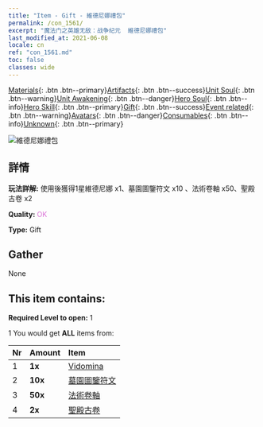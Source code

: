 ```yaml
---
title: "Item - Gift - 維德尼娜禮包"
permalink: /con_1561/
excerpt: "魔法门之英雄无敌：战争纪元  維德尼娜禮包"
last_modified_at: 2021-06-08
locale: cn
ref: "con_1561.md"
toc: false
classes: wide
---
```

 [Materials](/ItemsCN/){: .btn .btn--primary}[Artifacts](/ItemsCN/Artifacts/){: .btn .btn--success}[Unit Soul](/ItemsCN/UnitSoul/){: .btn .btn--warning}[Unit Awakening](/ItemsCN/UnitAwakening/){: .btn .btn--danger}[Hero Soul](/ItemsCN/HeroSoul/){: .btn .btn--info}[Hero Skill](/ItemsCN/HeroSkill/){: .btn .btn--primary}[Gift](/ItemsCN/Gift/){: .btn .btn--success}[Event related](/ItemsCN/Events/){: .btn .btn--warning}[Avatars](/ItemsCN/Avatars/){: .btn .btn--danger}[Consumables](/ItemsCN/Consumables/){: .btn .btn--info}[Unknown](/ItemsCN/Unknown/){: .btn .btn--primary}

 ![維德尼娜禮包](/images/t/i_907175.png)

## 詳情
 **玩法詳解:** 使用後獲得1星維德尼娜 x1、墓園圖鑒符文 x10 、法術卷軸 x50、聖殿古卷 x2

 **Quality:** <span style="color: #DA70D6">OK</span>

 **Type:** Gift

## Gather

  None

## This item contains:

 **Required Level to open:** 1

 1 You would get **ALL** items  from:

  | Nr | Amount |     Item    |
  |:---|:-------|:------------|
  | 1 |  **1x** | [Vidomina](/heroes/維德尼娜/) |  | 
  | 2 |  **10x** | [墓園圖鑒符文](/cn/Items/con_755/) |  | 
  | 3 |  **50x** | [法術卷軸](/cn/Items/con_694/) |  | 
  | 4 |  **2x** | [聖殿古卷](/cn/Items/con_697/) |  | 
